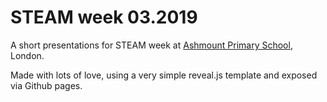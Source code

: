 # STEAM week 03.2019

A short presentations for STEAM week at [Ashmount Primary School](http://www.ashmountprimaryschool.co.uk/), London.

Made with lots of love, using a very simple reveal.js template and exposed via Github pages.
